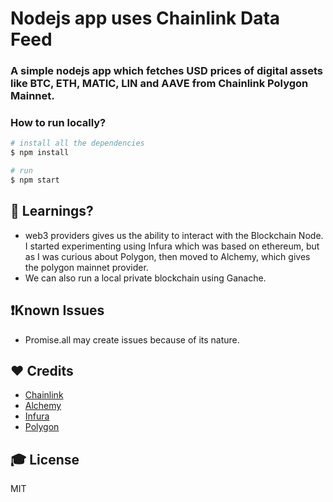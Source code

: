 # Nodejs app uses Chainlink Data Feed

### A simple nodejs app which fetches USD prices of digital assets like BTC, ETH, MATIC, LIN and AAVE from Chainlink Polygon Mainnet.

### How to run locally?
```sh
# install all the dependencies
$ npm install

# run
$ npm start
```

## 🧠 Learnings?
- web3 providers gives us the ability to interact with the Blockchain Node. I started experimenting using Infura which was based on ethereum, but as I was curious about Polygon, then moved to Alchemy, which gives the polygon mainnet provider.
- We can also run a local private blockchain using Ganache.

## ❗Known Issues
- Promise.all may create issues because of its nature.

## ❤️ Credits

- [Chainlink](https://chain.link)
- [Alchemy](https://alchemy.com/)
- [Infura](https://infura.io/)
- [Polygon](https://www.polygon.technology/)

## 🎓 License

MIT